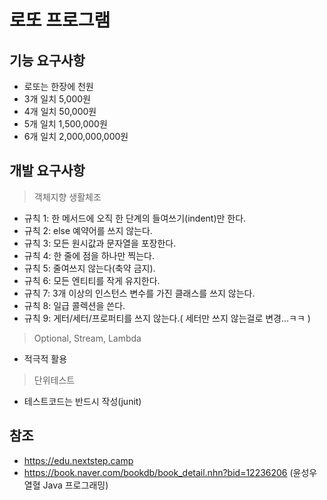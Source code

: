 # 로또 프로그램

## 기능 요구사항
- 로또는 한장에 천원
- 3개 일치 5,000원
- 4개 일치 50,000원
- 5개 일치 1,500,000원
- 6개 일치 2,000,000,000원

## 개발 요구사항
> 객체지향 생활체조
- 규칙 1: 한 메서드에 오직 한 단계의 들여쓰기(indent)만 한다.
- 규칙 2: else 예약어를 쓰지 않는다.
- 규칙 3: 모든 원시값과 문자열을 포장한다.
- 규칙 4: 한 줄에 점을 하나만 찍는다.
- 규칙 5: 줄여쓰지 않는다(축약 금지).
- 규칙 6: 모든 엔티티를 작게 유지한다.
- 규칙 7: 3개 이상의 인스턴스 변수를 가진 클래스를 쓰지 않는다.
- 규칙 8: 일급 콜렉션을 쓴다.
- 규칙 9: 게터/세터/프로퍼티를 쓰지 않는다.( 세터만 쓰지 않는걸로 변경...ㅋㅋ )
 
> Optional, Stream, Lambda
- 적극적 활용

> 단위테스트
- 테스트코드는 반드시 작성(junit)
 
## 참조
- https://edu.nextstep.camp
- https://book.naver.com/bookdb/book_detail.nhn?bid=12236206 (윤성우 열혈 Java 프로그래밍)




  


